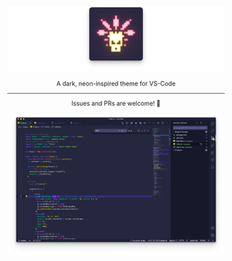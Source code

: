 <p align="center"><img src="https://github.com/liamsheppard/voodoo-theme/blob/master/images/readme-icon.png?raw=true"/></p>

<p align="center">A dark, neon-inspired theme for VS-Code</p>

---

<p align="center">Issues and PRs are welcome! 👻</p>

![](https://github.com/liamsheppard/voodoo-theme/blob/master/images/main.png?raw=true)
